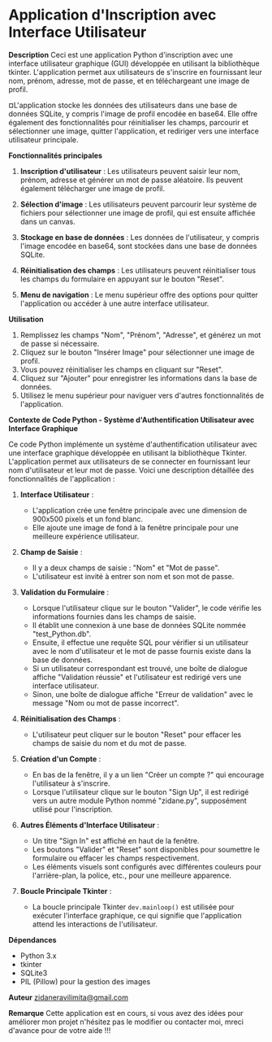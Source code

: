 # Application d'Inscription avec Interface Utilisateur

**Description**
Ceci est une application Python d'inscription avec une interface utilisateur graphique (GUI) développée en utilisant la bibliothèque tkinter. L'application permet aux utilisateurs de s'inscrire en fournissant leur nom, prénom, adresse, mot de passe, et en téléchargeant une image de profil.

¤L'application stocke les données des utilisateurs dans une base de données SQLite, y compris l'image de profil encodée en base64. Elle offre également des fonctionnalités pour réinitialiser les champs, parcourir et sélectionner une image, quitter l'application, et rediriger vers une interface utilisateur principale.

**Fonctionnalités principales**
1. **Inscription d'utilisateur** : Les utilisateurs peuvent saisir leur nom, prénom, adresse et générer un mot de passe aléatoire. Ils peuvent également télécharger une image de profil.

2. **Sélection d'image** : Les utilisateurs peuvent parcourir leur système de fichiers pour sélectionner une image de profil, qui est ensuite affichée dans un canvas.

3. **Stockage en base de données** : Les données de l'utilisateur, y compris l'image encodée en base64, sont stockées dans une base de données SQLite.

4. **Réinitialisation des champs** : Les utilisateurs peuvent réinitialiser tous les champs du formulaire en appuyant sur le bouton "Reset".

5. **Menu de navigation** : Le menu supérieur offre des options pour quitter l'application ou accéder à une autre interface utilisateur.

**Utilisation**
1. Remplissez les champs "Nom", "Prénom", "Adresse", et générez un mot de passe si nécessaire.
2. Cliquez sur le bouton "Insérer Image" pour sélectionner une image de profil.
3. Vous pouvez réinitialiser les champs en cliquant sur "Reset".
4. Cliquez sur "Ajouter" pour enregistrer les informations dans la base de données.
5. Utilisez le menu supérieur pour naviguer vers d'autres fonctionnalités de l'application.

**Contexte de Code Python - Système d'Authentification Utilisateur avec Interface Graphique**

Ce code Python implémente un système d'authentification utilisateur avec une interface graphique développée en utilisant la bibliothèque Tkinter. L'application permet aux utilisateurs de se connecter en fournissant leur nom d'utilisateur et leur mot de passe. Voici une description détaillée des fonctionnalités de l'application :

1. **Interface Utilisateur** :
   - L'application crée une fenêtre principale avec une dimension de 900x500 pixels et un fond blanc.
   - Elle ajoute une image de fond à la fenêtre principale pour une meilleure expérience utilisateur.

2. **Champ de Saisie** :
   - Il y a deux champs de saisie : "Nom" et "Mot de passe".
   - L'utilisateur est invité à entrer son nom et son mot de passe.

3. **Validation du Formulaire** :
   - Lorsque l'utilisateur clique sur le bouton "Valider", le code vérifie les informations fournies dans les champs de saisie.
   - Il établit une connexion à une base de données SQLite nommée "test_Python.db".
   - Ensuite, il effectue une requête SQL pour vérifier si un utilisateur avec le nom d'utilisateur et le mot de passe fournis existe dans la base de données.
   - Si un utilisateur correspondant est trouvé, une boîte de dialogue affiche "Validation réussie" et l'utilisateur est redirigé vers une interface utilisateur.
   - Sinon, une boîte de dialogue affiche "Erreur de validation" avec le message "Nom ou mot de passe incorrect".

4. **Réinitialisation des Champs** :
   - L'utilisateur peut cliquer sur le bouton "Reset" pour effacer les champs de saisie du nom et du mot de passe.

5. **Création d'un Compte** :
   - En bas de la fenêtre, il y a un lien "Créer un compte ?" qui encourage l'utilisateur à s'inscrire.
   - Lorsque l'utilisateur clique sur le bouton "Sign Up", il est redirigé vers un autre module Python nommé "zidane.py", supposément utilisé pour l'inscription.

6. **Autres Éléments d'Interface Utilisateur** :
   - Un titre "Sign In" est affiché en haut de la fenêtre.
   - Les boutons "Valider" et "Reset" sont disponibles pour soumettre le formulaire ou effacer les champs respectivement.
   - Les éléments visuels sont configurés avec différentes couleurs pour l'arrière-plan, la police, etc., pour une meilleure apparence.

7. **Boucle Principale Tkinter** :
   - La boucle principale Tkinter `dev.mainloop()` est utilisée pour exécuter l'interface graphique, ce qui signifie que l'application attend les interactions de l'utilisateur.


**Dépendances**
- Python 3.x
- tkinter
- SQLite3
- PIL (Pillow) pour la gestion des images

**Auteur**
zidaneravilimita@gmail.com

**Remarque**
Cette application est en cours, si vous avez des idées pour améliorer mon projet n'hésitez pas le modifier ou contacter moi, mreci d'avance pour de votre aide !!!

